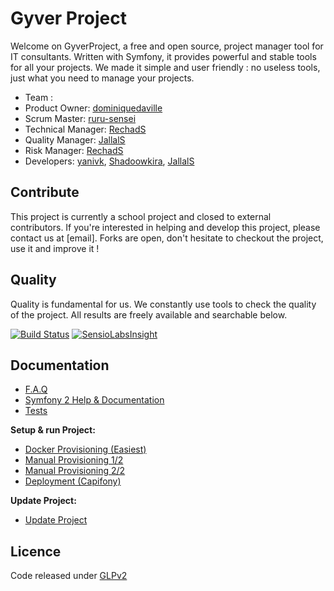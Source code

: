 # Gyver Project

Welcome on GyverProject, a free and open source, project manager tool for IT consultants.
Written with Symfony, it provides powerful and stable tools for all your projects.
We made it simple and user friendly : no useless tools, just what you need to manage your projects.

* Team :
 * Product Owner: [dominiquedaville](https://github.com/dominiquedaville)
 * Scrum Master: [ruru-sensei](https://github.com/ruru-sensei)
 * Technical Manager: [RechadS](https://github.com/RechadS)
 * Quality Manager: [JallalS](https://github.com/JallalS)
 * Risk Manager: [RechadS](https://github.com/RechadS)
 * Developers: [yanivk](https://github.com/yanivk), [Shadoowkira](https://github.com/Shadoowkira), [JallalS](https://github.com/JallalS)

## Contribute

This project is currently a school project and closed to external contributors. If you're interested in helping and develop this project, please contact us at [email]. Forks are open, don't hesitate to checkout the project, use it and improve it !

## Quality

Quality is fundamental for us. We constantly use tools to check the quality of the project. All results are freely available and searchable below.

[![Build Status](https://travis-ci.org/Eighters/GyverProject.svg)](https://travis-ci.org/Eighters/GyverProject)
[![SensioLabsInsight](https://insight.sensiolabs.com/projects/3ea9af65-9fcb-40c1-94b8-c90ed9b26220/mini.png)](https://insight.sensiolabs.com/projects/3ea9af65-9fcb-40c1-94b8-c90ed9b26220)

## Documentation

* [F.A.Q](app/Resources/doc/faq.md)
* [Symfony 2 Help & Documentation](app/Resources/doc/symfonyDoc.md)
* [Tests](app/Resources/doc/test.md)

**Setup & run Project:**

* [Docker Provisioning (Easiest)](app/Resources/doc/docker.md)
* [Manual Provisioning 1/2](app/Resources/doc/manual.md)
* [Manual Provisioning 2/2](app/Resources/doc/install.md)
* [Deployment (Capifony)](app/Resources/doc/deployment.md)

**Update Project:**

* [Update Project](app/Resources/doc/update.md)

## Licence

Code released under [GLPv2](https://github.com/TechGameCrew/GyverProject/blob/master/LICENSE)
